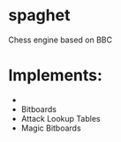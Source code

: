 # spaghet
Chess engine based on BBC

# Implements:
- 
- Bitboards
- Attack Lookup Tables
- Magic Bitboards
